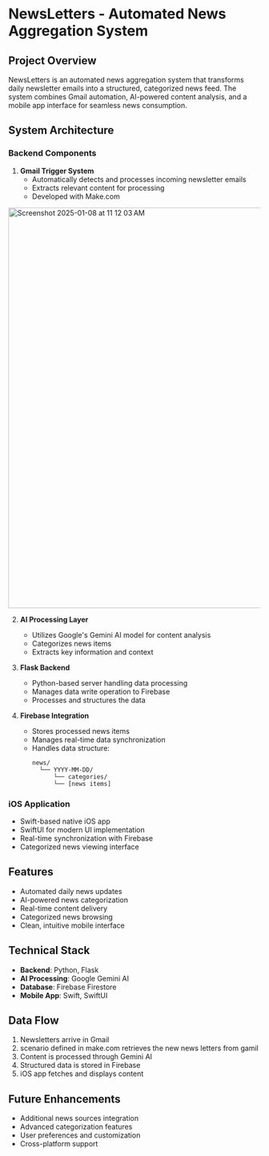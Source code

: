 # NewsLetters - Automated News Aggregation System

## Project Overview
NewsLetters is an automated news aggregation system that transforms daily newsletter emails into a structured, categorized news feed. The system combines Gmail automation, AI-powered content analysis, and a mobile app interface for seamless news consumption.

## System Architecture

### Backend Components
1. **Gmail Trigger System**
   - Automatically detects and processes incoming newsletter emails
   - Extracts relevant content for processing
   - Developed with Make.com
    
<img width="800" alt="Screenshot 2025-01-08 at 11 12 03 AM" src="https://github.com/user-attachments/assets/4038afc0-9568-44be-94d3-d6f630284fff" />

2. **AI Processing Layer**
   - Utilizes Google's Gemini AI model for content analysis
   - Categorizes news items
   - Extracts key information and context

3. **Flask Backend**
   - Python-based server handling data processing
   - Manages data write operation to Firebase
   - Processes and structures the data

4. **Firebase Integration**
   - Stores processed news items
   - Manages real-time data synchronization
   - Handles data structure:
     ```
     news/
       └── YYYY-MM-DD/
           └── categories/
           └── [news items]
     ```

### iOS Application
- Swift-based native iOS app
- SwiftUI for modern UI implementation
- Real-time synchronization with Firebase
- Categorized news viewing interface

## Features
- Automated daily news updates
- AI-powered news categorization
- Real-time content delivery
- Categorized news browsing
- Clean, intuitive mobile interface

## Technical Stack
- **Backend**: Python, Flask
- **AI Processing**: Google Gemini AI
- **Database**: Firebase Firestore
- **Mobile App**: Swift, SwiftUI

## Data Flow
1. Newsletters arrive in Gmail
2. scenario defined in make.com retrieves the new news letters from gamil
3. Content is processed through Gemini AI
4. Structured data is stored in Firebase
5. iOS app fetches and displays content

## Future Enhancements
- Additional news sources integration
- Advanced categorization features
- User preferences and customization
- Cross-platform support
